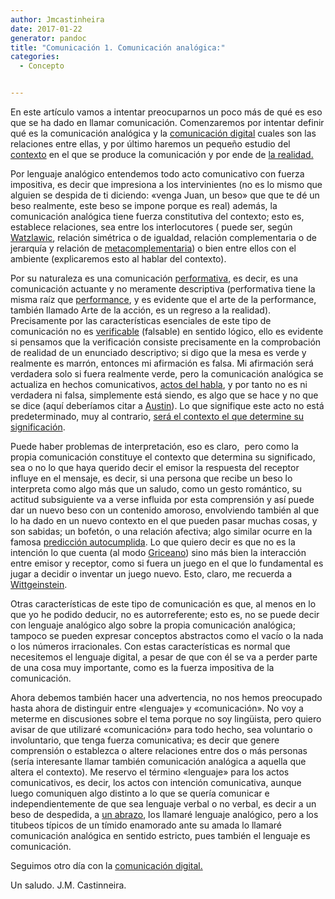 ```yaml
---
author: Jmcastinheira
date: 2017-01-22
generator: pandoc
title: "Comunicación 1. Comunicación analógica:"
categories:
  - Concepto


---
```




En este artículo vamos a intentar preocuparnos un poco más de qué es eso
que se ha dado en llamar comunicación. Comenzaremos por intentar definir
qué es la comunicación analógica y la [comunicación
digital](http://lorealenelespejo.blogspot.com/2007/07/lenguaje-digital.html)
cuales son las relaciones entre ellas, y por último haremos un pequeño
estudio del
[contexto](http://lorealenelespejo.blogspot.com/2007/09/contexto.html)
en el que se produce la comunicación y por ende de [la
realidad.](http://lorealenelespejo.blogspot.com/2007/05/realidad.html)

Por lenguaje analógico entendemos todo acto comunicativo con fuerza
impositiva, es decir que impresiona a los intervinientes (no es lo mismo
que alguien se despida de ti diciendo: «venga Juan, un beso» que que te
dé un beso realmente, este beso se impone porque es real) además, la
comunicación analógica tiene fuerza constitutiva del contexto; esto es,
establece relaciones, sea entre los interlocutores ( puede ser, según
[Watzlawic](https://es.wikipedia.org/wiki/Paul_Watzlawick), relación
simétrica o de igualdad, relación complementaria o de jerarquía y
relación de [metacomplementaria](http://www.pnlnet.com/chasq/a/16412)) o
bien entre ellos con el ambiente (explicaremos esto al hablar del
contexto).

Por su naturaleza es una comunicación
[performativa](http://es.wikipedia.org/wiki/Enunciado_performativo), es
decir, es una comunicación actuante y no meramente descriptiva
(performativa tiene la misma raíz que
[performance](http://performancelogia.blogspot.com/2007/02/introduccin-para-personas-ajenas-la.html),
y es evidente que el arte de la performance, también llamado Arte de la
acción, es un regreso a la realidad). Precisamente por las
características esenciales de este tipo de comunicación no es
[verificable](http://www.e-torredebabel.com/Historia-de-la-filosofia/Filosofiacontemporanea/Wittgenstein/Wittgenstein-CriterioVerificacion.htm)
(falsable) en sentido lógico, ello es evidente si pensamos que la
verificación consiste precisamente en la comprobación de realidad de un
enunciado descriptivo; si digo que la mesa es verde y realmente es
marrón, entonces mi afirmación es falsa. Mi afirmación será verdadera
solo si fuera realmente verde, pero la comunicación analógica se
actualiza en hechos comunicativos, [actos del
habla](http://es.wikipedia.org/wiki/Acto_de_habla), y por tanto no es ni
verdadera ni falsa, simplemente está siendo, es algo que se hace y no
que se dice (aquí deberíamos citar a
[Austin](https://es.wikipedia.org/wiki/John_Langshaw_Austin)). Lo que
signifique este acto no está predeterminado, muy al contrario, [será el
contexto el que determine su
significación](http://es.wikipedia.org/wiki/Pragm%C3%A1tica).

Puede haber problemas de interpretación, eso es claro,  pero como la
propia comunicación constituye el contexto que determina su significado,
sea o no lo que haya querido decir el emisor la respuesta del receptor
influye en el mensaje, es decir, si una persona que recibe un beso lo
interpreta como algo más que un saludo, como un gesto romántico, su
actitud subsiguiente va a verse influida por esta comprensión y así
puede dar un nuevo beso con un contenido amoroso, envolviendo también al
que lo ha dado en un nuevo contexto en el que pueden pasar muchas cosas,
y son sabidas; un bofetón, o una relación afectiva; algo similar ocurre
en la famosa [predicción
autocumplida](http://educhevere.blogspot.com/2007/05/cuestin-de-expectativas.html).
Lo que quiero decir es que no es la intención lo que cuenta (al modo
[Griceano](https://es.wikipedia.org/wiki/Paul_Grice)) sino más bien la
interacción entre emisor y receptor, como si fuera un juego en el que lo
fundamental es jugar a decidir o inventar un juego nuevo. Esto, claro,
me recuerda a
[Wittgeinstein](https://es.wikipedia.org/wiki/Juego_del_lenguaje_%28filosof%C3%ADa%29).

Otras características de este tipo de comunicación es que, al menos en
lo que yo he podido deducir, no es autorreferente; esto es, no se puede
decir con lenguaje analógico algo sobre la propia comunicación
analógica; tampoco se pueden expresar conceptos abstractos como el vacío
o la nada o los números irracionales. Con estas características es
normal que necesitemos el lenguaje digital, a pesar de que con él se va
a perder parte de una cosa muy importante, como es la fuerza impositiva
de la comunicación.

Ahora debemos también hacer una advertencia, no nos hemos preocupado
hasta ahora de distinguir entre «lenguaje» y «comunicación». No voy a
meterme en discusiones sobre el tema porque no soy lingüista, pero
quiero avisar de que utilizaré «comunicación» para todo hecho, sea
voluntario o involuntario, que tenga fuerza comunicativa; es decir que
genere comprensión o establezca o altere relaciones entre dos o más
personas (sería interesante llamar también comunicación analógica a
aquella que altera el contexto). Me reservo el término «lenguaje» para
los actos comunicativos, es decir, los actos con intención comunicativa,
aunque luego comuniquen algo distinto a lo que se quería comunicar e
independientemente de que sea lenguaje verbal o no verbal, es decir a un
beso de despedida, a [un abrazo](http://diezmilabrazos.blogspot.com/),
los llamaré lenguaje analógico, pero a los titubeos típicos de un tímido
enamorado ante su amada lo llamaré comunicación analógica en sentido
estricto, pues también el lenguaje es comunicación.

Seguimos otro día con la [comunicación
digital.](http://lorealenelespejo.blogspot.com/2007/07/lenguaje-digital.html)

Un saludo. J.M. Castinneira.
